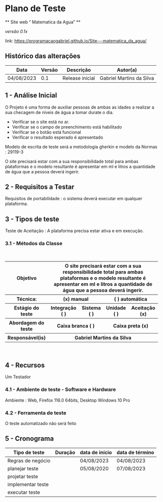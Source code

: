 
# Plano de Teste

** Site web “ Matematica da Agua” **

*versão 0.1x*

link:  https://programacaogabriel.github.io/Site---matematica_da_agua/

## Histórico das alterações

   Data	| Versão |	Descrição   | Autor(a)
-----------|--------|----------------|-----------------
04/08/2023 |  0.1   | Release inicial | Gabriel Martins da Silva


## 1 - Análise Inicial

O Projeto é uma forma de auxiliar pessoas de ambas as idades a realizar a sua checagem de níveis de água a tomar durate o dia.

* Verificar se o site está no ar.
* Verificar se o campo de preenchimento está habilitado
* Verificar se o botão está funcional
* Verificar o resultado esperado é apresentado

Modelo de escrita de teste será a metodologia gherkin e modelo da Normas : 29119-3

O site precisará estar com a sua responsibilidade total para ambas plataformas e o modelo resultante é apresentar em ml e litros a quantidade de água que a pessoa deverá ingerir.


## 2 - Requisitos a Testar

Requisitos de portabilidade : o sistema deverá executar em qualquer plataforma.

## 3 - Tipos de teste

Teste de Aceitação : A plataforma precisa estar ativa e em execução.

### 3.1 - Métodos da Classe
<br/>
<table>
	<tr>
    	<th>
        	Objetivo
    	</th>
    	<th colspan="4">
        	O site precisará estar com a sua responsibilidade total para ambas plataformas e o modelo resultante é apresentar em ml e litros a quantidade de água que a pessoa deverá ingerir.
    	</th>
	</tr>
	<tr>
    	<th>
        	Técnica:
    	</th>
    	<th colspan="2">
        	(x) manual
    	</th>
    	<th colspan="2">
        	( ) automática
    	</th>
	</tr>
	<tr>
    	<th>
        	Estágio do teste
    	</th>
    	<th>
        	Integração ( )
    	</th>
    	<th>
        	Sistema ( )
    	</th>
    	<th>
        	Unidade ( )
    	</th>
    	<th>
        	Aceitação (x)
    	</th>
	</tr>
	<tr>
    	<th>
        	Abordagem do teste
    	</th>
    	<th colspan="2">
        	Caixa branca ( )
    	</th>
    	<th colspan="2">
        	Caixa preta (x)
    	</th>
	</tr>
	<tr>
    	<th>
        	Responsável(is)
    	</th>
    	<th colspan="4">
        	Gabriel Martins da Silva
    	</th>
	</tr>
</table>
<br/>

## 4 - Recursos

Um Testador


### 4.1 - Ambiente de teste - Software e Hardware

Ambiente : Web, Firefox 116.0 64bits, Desktop
Windows 10 Pro


### 4.2 - Ferramenta de teste

O teste automatizado não será feito


## 5 - Cronograma

Tipo de teste  	| Duração | data de início | data de término
-------------------|---------|----------------|-----------------
Regras de negócio |		| 04/08/2023	| 04/08/2023
planejar teste 	|     	| 05/08/2020 | 07/08/2023
projetar teste 	|     	|  	| 
implementar teste |     	|  	
executar teste 	|     	|  	| 